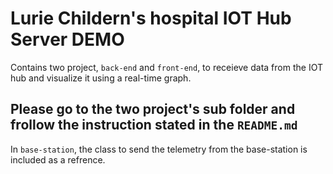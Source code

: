 # Lurie Childern's hospital IOT Hub Server DEMO
Contains two project, `back-end` and `front-end`, to receieve data from the 
IOT hub and visualize it using a real-time graph.


Please go to the two project's sub folder and frollow the instruction stated in the `README.md`
 ------
In `base-station`, the class to send the telemetry from the base-station is included as a refrence.


